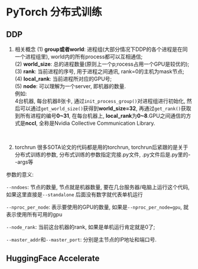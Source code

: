 # PyTorch 分布式训练

## DDP

1. 相关概念
(1) **group或者world**: 进程组(大部分情况下DDP的各个进程是在同一个进程组里), world内的所有process都可以互相通信;  
(2) **world_size**: 总的进程数量(原则上一个p;rocess占用一个GPU是较优的);  
(3) **rank**: 当前进程的序号, 用于进程之间通讯, rank=0的主机为mask节点;  
(4) **local_rank**: 当前进程所对应的GPU号;  
(5) **node**: 可以理解为一个server, 即机器的数量.  
例如:  
4台机器, 每台机器8张卡, 通过`init_process_group()`对进程组进行初始化, 然后可以通过`get_world_size()`获得到**world_size=32**, 再通过`get_rank()`获取到所有进程的编号**0~31**, 在每台机器上, **local_rank**为**0~8**.GPU之间通信的方式是**nccl**, 全称是Nvidia Collective Communication Library.  

<br/>

2. torchrun
很多SOTA论文的代码都是用的torchrun, torchrun后紧跟的是关于分布式训练的参数, 分布式训练的参数指定完接.py文件, .py文件后是.py里的--args等

参数的意义:

`--nndoes`: 节点的数量, 节点就是机器数量, 要在几台服务器/电脑上运行这个代码, 如果这里直接是`--standalone` 后面没有数字就代表单机运行

`--nproc_per_node`: 表示要使用的GPU的数量, 如果是`--nproc_per_node=gpu`, 就表示使用所有可用的gpu

`--node_rank`: 当前这台机器的rank, 如果是单机运行肯定就是0了;

`--master_addr`和`--master_port`: 分别是主节点的IP地址和端口号.


## HuggingFace Accelerate





